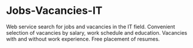 # Jobs-Vacancies-IT
Web service search for jobs and vacancies in the IT field. Convenient selection of vacancies by salary, work schedule and education. Vacancies with and without work experience. Free placement of resumes.
